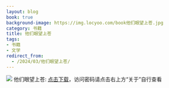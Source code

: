 ```yaml
---
layout: blog
book: true
background-image: https://img.locyoo.com/book他们眼望上苍.jpg
category: 书籍
title: 他们眼望上苍
tags:
- 书籍
- 文学
redirect_from:
  - /2024/03/他们眼望上苍/
---
```

![](https://img.locyoo.com/book他们眼望上苍.jpg)
他们眼望上苍: <a name = "ref1" href="https://url18.ctfile.com/f/50983618-1320273571-df4471?p=3619">点击下载</a>，访问密码请点击右上方“关于”自行查看